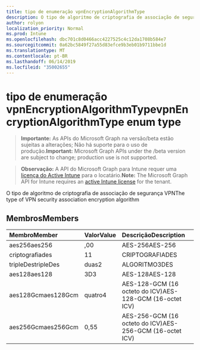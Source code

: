 ```yaml
---
title: tipo de enumeração vpnEncryptionAlgorithmType
description: O tipo de algoritmo de criptografia de associação de segurança VPN
author: rolyon
localization_priority: Normal
ms.prod: Intune
ms.openlocfilehash: dbc701c8d0466acc4227525c4c12da1708b584e7
ms.sourcegitcommit: 0a62bc5849f27a55d83efce9b3eb01b9711bbe1d
ms.translationtype: MT
ms.contentlocale: pt-BR
ms.lasthandoff: 06/14/2019
ms.locfileid: "35002655"
---
```

# <a name="vpnencryptionalgorithmtype-enum-type"></a><span data-ttu-id="c21ee-103">tipo de enumeração vpnEncryptionAlgorithmType</span><span class="sxs-lookup"><span data-stu-id="c21ee-103">vpnEncryptionAlgorithmType enum type</span></span>

> <span data-ttu-id="c21ee-104">**Importante:** As APIs do Microsoft Graph na versão/beta estão sujeitas a alterações; Não há suporte para o uso de produção.</span><span class="sxs-lookup"><span data-stu-id="c21ee-104">**Important:** Microsoft Graph APIs under the /beta version are subject to change; production use is not supported.</span></span>

> <span data-ttu-id="c21ee-105">**Observação:** A API do Microsoft Graph para Intune requer uma [licença do Active Intune](https://go.microsoft.com/fwlink/?linkid=839381) para o locatário.</span><span class="sxs-lookup"><span data-stu-id="c21ee-105">**Note:** The Microsoft Graph API for Intune requires an [active Intune license](https://go.microsoft.com/fwlink/?linkid=839381) for the tenant.</span></span>

<span data-ttu-id="c21ee-106">O tipo de algoritmo de criptografia de associação de segurança VPN</span><span class="sxs-lookup"><span data-stu-id="c21ee-106">The type of VPN security association encryption algorithm</span></span>

## <a name="members"></a><span data-ttu-id="c21ee-107">Membros</span><span class="sxs-lookup"><span data-stu-id="c21ee-107">Members</span></span>
|<span data-ttu-id="c21ee-108">Membro</span><span class="sxs-lookup"><span data-stu-id="c21ee-108">Member</span></span>|<span data-ttu-id="c21ee-109">Valor</span><span class="sxs-lookup"><span data-stu-id="c21ee-109">Value</span></span>|<span data-ttu-id="c21ee-110">Descrição</span><span class="sxs-lookup"><span data-stu-id="c21ee-110">Description</span></span>|
|:---|:---|:---|
|<span data-ttu-id="c21ee-111">aes256</span><span class="sxs-lookup"><span data-stu-id="c21ee-111">aes256</span></span>|<span data-ttu-id="c21ee-112">,0</span><span class="sxs-lookup"><span data-stu-id="c21ee-112">0</span></span>|<span data-ttu-id="c21ee-113">AES-256</span><span class="sxs-lookup"><span data-stu-id="c21ee-113">AES-256</span></span>|
|<span data-ttu-id="c21ee-114">criptografia</span><span class="sxs-lookup"><span data-stu-id="c21ee-114">des</span></span>|<span data-ttu-id="c21ee-115">1</span><span class="sxs-lookup"><span data-stu-id="c21ee-115">1</span></span>|<span data-ttu-id="c21ee-116">CRIPTOGRAFIA</span><span class="sxs-lookup"><span data-stu-id="c21ee-116">DES</span></span>|
|<span data-ttu-id="c21ee-117">tripleDes</span><span class="sxs-lookup"><span data-stu-id="c21ee-117">tripleDes</span></span>|<span data-ttu-id="c21ee-118">duas</span><span class="sxs-lookup"><span data-stu-id="c21ee-118">2</span></span>|<span data-ttu-id="c21ee-119">ALGORITMO</span><span class="sxs-lookup"><span data-stu-id="c21ee-119">3DES</span></span>|
|<span data-ttu-id="c21ee-120">aes128</span><span class="sxs-lookup"><span data-stu-id="c21ee-120">aes128</span></span>|<span data-ttu-id="c21ee-121">3D</span><span class="sxs-lookup"><span data-stu-id="c21ee-121">3</span></span>|<span data-ttu-id="c21ee-122">AES-128</span><span class="sxs-lookup"><span data-stu-id="c21ee-122">AES-128</span></span>|
|<span data-ttu-id="c21ee-123">aes128Gcm</span><span class="sxs-lookup"><span data-stu-id="c21ee-123">aes128Gcm</span></span>|<span data-ttu-id="c21ee-124">quatro</span><span class="sxs-lookup"><span data-stu-id="c21ee-124">4</span></span>|<span data-ttu-id="c21ee-125">AES-128-GCM (16 octeto do ICV)</span><span class="sxs-lookup"><span data-stu-id="c21ee-125">AES-128-GCM (16-octet ICV)</span></span>|
|<span data-ttu-id="c21ee-126">aes256Gcm</span><span class="sxs-lookup"><span data-stu-id="c21ee-126">aes256Gcm</span></span>|<span data-ttu-id="c21ee-127">0,5</span><span class="sxs-lookup"><span data-stu-id="c21ee-127">5</span></span>|<span data-ttu-id="c21ee-128">AES-256-GCM (16 octeto do ICV)</span><span class="sxs-lookup"><span data-stu-id="c21ee-128">AES-256-GCM (16-octet ICV)</span></span>|





